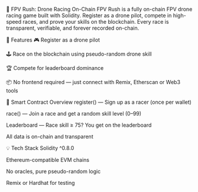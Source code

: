 🏁 FPV Rush: Drone Racing On-Chain
FPV Rush is a fully on-chain FPV drone racing game built with Solidity. Register as a drone pilot, compete in high-speed races, and prove your skills on the blockchain.
Every race is transparent, verifiable, and forever recorded on-chain.

🚀 Features
🎮 Register as a drone pilot

🕹️ Race on the blockchain using pseudo-random drone skill

🏆 Compete for leaderboard dominance

📦 No frontend required — just connect with Remix, Etherscan or Web3 tools 

🔧 Smart Contract Overview
register() — Sign up as a racer (once per wallet)

race() — Join a race and get a random skill level (0–99)

Leaderboard — Race skill ≥ 75? You get on the leaderboard

All data is on-chain and transparent

💡 Tech Stack
Solidity ^0.8.0

Ethereum-compatible EVM chains

No oracles, pure pseudo-random logic

Remix or Hardhat for testing

